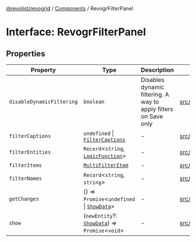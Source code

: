[@revolist/revogrid](README.md) / [Components](Namespace.Components.md) / RevogrFilterPanel

# Interface: RevogrFilterPanel

## Properties

| Property | Type | Description | Defined in |
| ------ | ------ | ------ | ------ |
| `disableDynamicFiltering` | `boolean` | Disables dynamic filtering. A way to apply filters on Save only | [src/components.d.ts:413](https://github.com/revolist/revogrid/blob/2d9504ecff6b493d547df979b2259be6b639351c/src/components.d.ts#L413) |
| `filterCaptions` | `undefined` \| [`FilterCaptions`](TypeAlias.FilterCaptions.md) | - | [src/components.d.ts:414](https://github.com/revolist/revogrid/blob/2d9504ecff6b493d547df979b2259be6b639351c/src/components.d.ts#L414) |
| `filterEntities` | `Record`\<`string`, [`LogicFunction`](TypeAlias.LogicFunction.md)\> | - | [src/components.d.ts:415](https://github.com/revolist/revogrid/blob/2d9504ecff6b493d547df979b2259be6b639351c/src/components.d.ts#L415) |
| `filterItems` | [`MultiFilterItem`](TypeAlias.MultiFilterItem.md) | - | [src/components.d.ts:416](https://github.com/revolist/revogrid/blob/2d9504ecff6b493d547df979b2259be6b639351c/src/components.d.ts#L416) |
| `filterNames` | `Record`\<`string`, `string`\> | - | [src/components.d.ts:417](https://github.com/revolist/revogrid/blob/2d9504ecff6b493d547df979b2259be6b639351c/src/components.d.ts#L417) |
| `getChanges` | () => `Promise`\<`undefined` \| [`ShowData`](TypeAlias.ShowData.md)\> | - | [src/components.d.ts:418](https://github.com/revolist/revogrid/blob/2d9504ecff6b493d547df979b2259be6b639351c/src/components.d.ts#L418) |
| `show` | (`newEntity`?: [`ShowData`](TypeAlias.ShowData.md)) => `Promise`\<`void`\> | - | [src/components.d.ts:419](https://github.com/revolist/revogrid/blob/2d9504ecff6b493d547df979b2259be6b639351c/src/components.d.ts#L419) |
